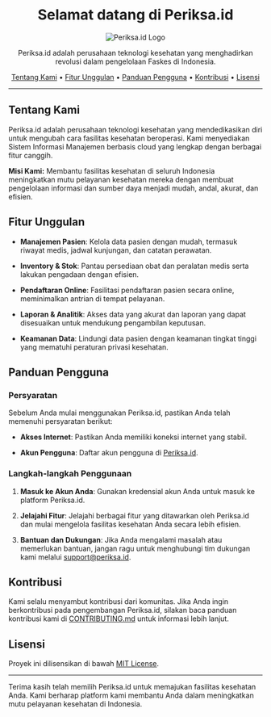 <h1 align="center">Selamat datang di Periksa.id</h1>

<p align="center">
  <img src="https://your-image-url.com/your-logo.png" alt="Periksa.id Logo">
</p>

<p align="center">
  Periksa.id adalah perusahaan teknologi kesehatan yang menghadirkan revolusi dalam pengelolaan Faskes di Indonesia.
</p>

<p align="center">
  <a href="#tentang-kami">Tentang Kami</a> •
  <a href="#fitur-unggulan">Fitur Unggulan</a> •
  <a href="#panduan-pengguna">Panduan Pengguna</a> •
  <a href="#kontribusi">Kontribusi</a> •
  <a href="#lisensi">Lisensi</a>
</p>

---

## Tentang Kami

Periksa.id adalah perusahaan teknologi kesehatan yang mendedikasikan diri untuk mengubah cara fasilitas kesehatan beroperasi. Kami menyediakan Sistem Informasi Manajemen berbasis cloud yang lengkap dengan berbagai fitur canggih. 

**Misi Kami:** 
Membantu fasilitas kesehatan di seluruh Indonesia meningkatkan mutu pelayanan kesehatan mereka dengan membuat pengelolaan informasi dan sumber daya menjadi mudah, andal, akurat, dan efisien.

## Fitur Unggulan

- **Manajemen Pasien**: Kelola data pasien dengan mudah, termasuk riwayat medis, jadwal kunjungan, dan catatan perawatan.

- **Inventory & Stok**: Pantau persediaan obat dan peralatan medis serta lakukan pengadaan dengan efisien.

- **Pendaftaran Online**: Fasilitasi pendaftaran pasien secara online, meminimalkan antrian di tempat pelayanan.

- **Laporan & Analitik**: Akses data yang akurat dan laporan yang dapat disesuaikan untuk mendukung pengambilan keputusan.

- **Keamanan Data**: Lindungi data pasien dengan keamanan tingkat tinggi yang mematuhi peraturan privasi kesehatan.

## Panduan Pengguna

### Persyaratan

Sebelum Anda mulai menggunakan Periksa.id, pastikan Anda telah memenuhi persyaratan berikut:

- **Akses Internet**: Pastikan Anda memiliki koneksi internet yang stabil.

- **Akun Pengguna**: Daftar akun pengguna di [Periksa.id](https://periksa.id).

### Langkah-langkah Penggunaan

1. **Masuk ke Akun Anda**: Gunakan kredensial akun Anda untuk masuk ke platform Periksa.id.

2. **Jelajahi Fitur**: Jelajahi berbagai fitur yang ditawarkan oleh Periksa.id dan mulai mengelola fasilitas kesehatan Anda secara lebih efisien.

3. **Bantuan dan Dukungan**: Jika Anda mengalami masalah atau memerlukan bantuan, jangan ragu untuk menghubungi tim dukungan kami melalui [support@periksa.id](mailto:support@periksa.id).

## Kontribusi

Kami selalu menyambut kontribusi dari komunitas. Jika Anda ingin berkontribusi pada pengembangan Periksa.id, silakan baca panduan kontribusi kami di [CONTRIBUTING.md](CONTRIBUTING.md) untuk informasi lebih lanjut.

## Lisensi

Proyek ini dilisensikan di bawah [MIT License](LICENSE).

---

Terima kasih telah memilih Periksa.id untuk memajukan fasilitas kesehatan Anda. Kami berharap platform kami membantu Anda dalam meningkatkan mutu pelayanan kesehatan di Indonesia.
